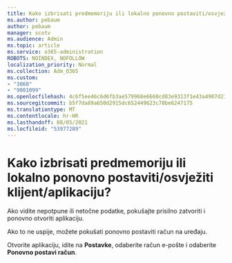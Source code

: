 ```yaml
---
title: Kako izbrisati predmemoriju ili lokalno ponovno postaviti/osvježiti klijent/aplikaciju?
ms.author: pebaum
author: pebaum
manager: scotv
ms.audience: Admin
ms.topic: article
ms.service: o365-administration
ROBOTS: NOINDEX, NOFOLLOW
localization_priority: Normal
ms.collection: Adm_O365
ms.custom:
- "3060"
- "9001099"
ms.openlocfilehash: 4c6f5ee46c6d6fb3ae579968e6660cd83e9313f1e43a4907d212a39f6eee9b6c
ms.sourcegitcommit: b5f7da89a650d2915dc652449623c78be6247175
ms.translationtype: MT
ms.contentlocale: hr-HR
ms.lasthandoff: 08/05/2021
ms.locfileid: "53977289"
---
```

# <a name="how-do-i-clear-the-cache-or-locally-resetrefresh-the-clientapp"></a>Kako izbrisati predmemoriju ili lokalno ponovno postaviti/osvježiti klijent/aplikaciju?

Ako vidite nepotpune ili netočne podatke, pokušajte prisilno zatvoriti i ponovno otvoriti aplikaciju.  

Ako to ne uspije, možete pokušati ponovno postaviti račun na uređaju.
 
Otvorite aplikaciju, idite na **Postavke**, odaberite račun e-pošte i odaberite **Ponovno postavi račun**.
